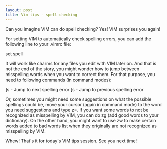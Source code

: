 ```yaml
---
layout: post
title: Vim tips - spell checking
---
```


Can you imagine VIM can do spell checking? Yes! VIM surprises you again!

For setting VIM to automatically check spelling errors, you can add the following line to your .vimrc file:

set spell

It will work like charms for any files you edit with VIM later on. And that is not the end of the story, you might wonder how to jump between misspelling words when 
you want to correct them. For that purpose, you need to following commands (in command modes):

]s - Jump to next spelling error
[s - Jump to previous spelling error

Or, sometimes you might need some suggestions on what the possible spellings could be, move your cursor (again in command mode) to the word you need suggestions and type 
z=. If you want some words to not be recognized as misspelling by VIM, you can do zg (add good words to your dictionary). On the other hand, you might want to use zw to 
make certain words added to bad words list when they originally are not recognized as misspelling by VIM.

Whew! That's it for today's VIM tips session. See you next time!
